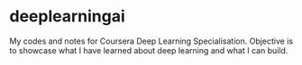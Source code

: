 # deeplearningai
My codes and notes for Coursera Deep Learning Specialisation. Objective is to showcase what I have learned about deep learning and what I can build.